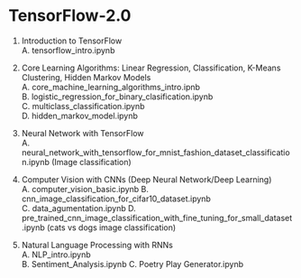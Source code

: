 # TensorFlow-2.0


1. Introduction to TensorFlow \
  A. tensorflow_intro.ipynb
  
2. Core Learning Algorithms: Linear Regression, Classification, K-Means Clustering, Hidden Markov Models \
  A. core_machine_learning_algorithms_intro.ipnb \
  B. logistic_regression_for_binary_clasification.ipynb \
  C. multiclass_classification.ipynb \
  D. hidden_markov_model.ipynb 
    
3. Neural Network with TensorFlow  \
  A. neural_network_with_tensorflow_for_mnist_fashion_dataset_classification.ipynb (Image classification) 
  
4. Computer Vision with CNNs (Deep Neural Network/Deep Learning) \
  A. computer_vision_basic.ipynb
  B. cnn_image_classification_for_cifar10_dataset.ipynb \
  C. data_agumentation.ipynb
  D. pre_trained_cnn_image_classification_with_fine_tuning_for_small_dataset.ipynb (cats vs dogs image classification)

5. Natural Language Processing with RNNs \
  A. NLP_intro.ipynb \
  B. Sentiment_Analysis.ipynb
  C. Poetry Play Generator.ipynb
  


